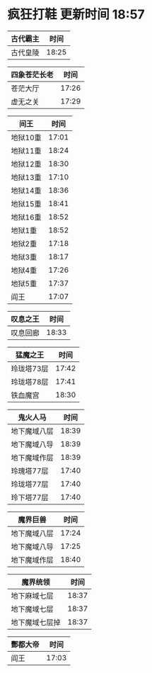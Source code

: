 # 疯狂打鞋 更新时间 18:57

| 古代霸主   | 时间    |
|--------|-------|
| 古代皇陵 | 18:25 |

| 四象苍茫长老   | 时间    |
|--------|-------|
| 苍茫大厅 | 17:26 |
| 虚无之关 | 17:29 |

| 间王   | 时间    |
|--------|-------|
| 地狱10重 | 17:01 |
| 地狱11重 | 18:24 |
| 地狱12重 | 18:30 |
| 地狱13重 | 17:10 |
| 地狱14重 | 18:36 |
| 地狱15重 | 18:41 |
| 地狱16重 | 18:52 |
| 地狱1重 | 18:52 |
| 地狱2重 | 17:18 |
| 地狱3重 | 18:17 |
| 地狱4重 | 17:26 |
| 地狱5重 | 17:37 |
| 阎王 | 17:07 |

| 叹息之王   | 时间    |
|--------|-------|
| 叹息回廊 | 18:33 |

| 猛魔之王   | 时间    |
|--------|-------|
| 玲珑塔73层 | 17:42 |
| 玲珑塔78层 | 17:41 |
| 铁血魔宫 | 18:30 |

| 鬼火人马   | 时间    |
|--------|-------|
| 地下魔域八层 | 18:39 |
| 地下魔域八导 | 18:39 |
| 地下魔域作层 | 18:39 |
| 玲瑰塔77层 | 17:40 |
| 玲珑塔77层 | 17:40 |
| 玲下塔77层 | 17:40 |

| 魔界巨兽   | 时间    |
|--------|-------|
| 地下魔域八层 | 17:24 |
| 地下魔域八导 | 17:25 |
| 地下魔域作层 | 18:40 |

| 魔界统领   | 时间    |
|--------|-------|
| 地下麻域七层 | 18:37 |
| 地下魔域七层 | 18:37 |
| 地下魔域七层掉 | 18:37 |

| 酆都大帝   | 时间    |
|--------|-------|
| 阎王 | 17:03 |